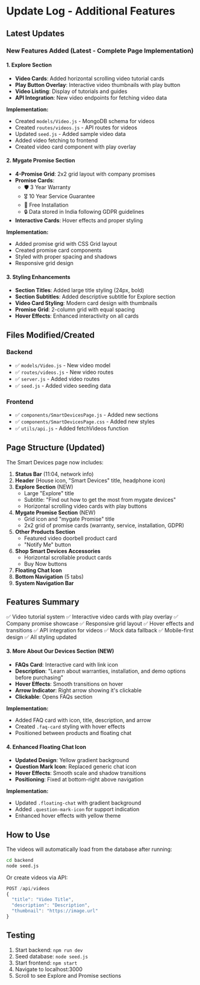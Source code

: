 # Update Log - Additional Features

## Latest Updates

### New Features Added (Latest - Complete Page Implementation)

#### 1. Explore Section
- **Video Cards**: Added horizontal scrolling video tutorial cards
- **Play Button Overlay**: Interactive video thumbnails with play button
- **Video Listing**: Display of tutorials and guides
- **API Integration**: New video endpoints for fetching video data

**Implementation:**
- Created `models/Video.js` - MongoDB schema for videos
- Created `routes/videos.js` - API routes for videos
- Updated `seed.js` - Added sample video data
- Added video fetching to frontend
- Created video card component with play overlay

#### 2. Mygate Promise Section
- **4-Promise Grid**: 2x2 grid layout with company promises
- **Promise Cards**:
  - 🛡 3 Year Warranty
  - 🎖 10 Year Service Guarantee
  - 🔧 Free Installation
  - 🔒 Data stored in India following GDPR guidelines
- **Interactive Cards**: Hover effects and proper styling

**Implementation:**
- Added promise grid with CSS Grid layout
- Created promise card components
- Styled with proper spacing and shadows
- Responsive grid design

#### 3. Styling Enhancements
- **Section Titles**: Added large title styling (24px, bold)
- **Section Subtitles**: Added descriptive subtitle for Explore section
- **Video Card Styling**: Modern card design with thumbnails
- **Promise Grid**: 2-column grid with equal spacing
- **Hover Effects**: Enhanced interactivity on all cards

## Files Modified/Created

### Backend
- ✅ `models/Video.js` - New video model
- ✅ `routes/videos.js` - New video routes
- ✅ `server.js` - Added video routes
- ✅ `seed.js` - Added video seeding data

### Frontend
- ✅ `components/SmartDevicesPage.js` - Added new sections
- ✅ `components/SmartDevicesPage.css` - Added new styles
- ✅ `utils/api.js` - Added fetchVideos function

## Page Structure (Updated)

The Smart Devices page now includes:

1. **Status Bar** (11:04, network info)
2. **Header** (House icon, "Smart Devices" title, headphone icon)
3. **Explore Section** (NEW)
   - Large "Explore" title
   - Subtitle: "Find out how to get the most from mygate devices"
   - Horizontal scrolling video cards with play buttons
4. **Mygate Promise Section** (NEW)
   - Grid icon and "mygate Promise" title
   - 2x2 grid of promise cards (warranty, service, installation, GDPR)
5. **Other Products Section**
   - Featured video doorbell product card
   - "Notify Me" button
6. **Shop Smart Devices Accessories**
   - Horizontal scrollable product cards
   - Buy Now buttons
7. **Floating Chat Icon**
8. **Bottom Navigation** (5 tabs)
9. **System Navigation Bar**

## Features Summary

✅ Video tutorial system
✅ Interactive video cards with play overlay
✅ Company promise showcase
✅ Responsive grid layout
✅ Hover effects and transitions
✅ API integration for videos
✅ Mock data fallback
✅ Mobile-first design
✅ All styling updated

#### 3. More About Our Devices Section (NEW)
- **FAQs Card**: Interactive card with link icon
- **Description**: "Learn about warranties, installation, and demo options before purchasing"
- **Hover Effects**: Smooth transitions on hover
- **Arrow Indicator**: Right arrow showing it's clickable
- **Clickable**: Opens FAQs section

**Implementation:**
- Added FAQ card with icon, title, description, and arrow
- Created `.faq-card` styling with hover effects
- Positioned between products and floating chat

#### 4. Enhanced Floating Chat Icon
- **Updated Design**: Yellow gradient background
- **Question Mark Icon**: Replaced generic chat icon
- **Hover Effects**: Smooth scale and shadow transitions
- **Positioning**: Fixed at bottom-right above navigation

**Implementation:**
- Updated `.floating-chat` with gradient background
- Added `.question-mark-icon` for support indication
- Enhanced hover effects with yellow theme

## How to Use

The videos will automatically load from the database after running:
```bash
cd backend
node seed.js
```

Or create videos via API:
```javascript
POST /api/videos
{
  "title": "Video Title",
  "description": "Description",
  "thumbnail": "https://image.url"
}
```

## Testing

1. Start backend: `npm run dev`
2. Seed database: `node seed.js`
3. Start frontend: `npm start`
4. Navigate to localhost:3000
5. Scroll to see Explore and Promise sections

